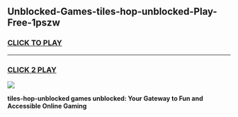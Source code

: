
## Unblocked-Games-tiles-hop-unblocked-Play-Free-1pszw
<h3>
<a href="https://premium76.site?title=tiles-hop-unblocked&ref=23A">CLICK TO PLAY</a></h3>
<hr>

<h3>
<a href="https://premium76.site?title=tiles-hop-unblocked&ref=23A">CLICK 2 PLAY</a>
  
</h3>

<a href="https://premium76.site?title=tiles-hop-unblocked&ref=23A"><img src="https://clearcache.store/games.png"></a>


**tiles-hop-unblocked games unblocked: Your Gateway to Fun and Accessible Online Gaming**
